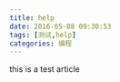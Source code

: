 ```yaml
---
title: help
date: 2016-05-08 09:30:53
tags: [测试,help]
categories: 编程
---
```

this is a test article
